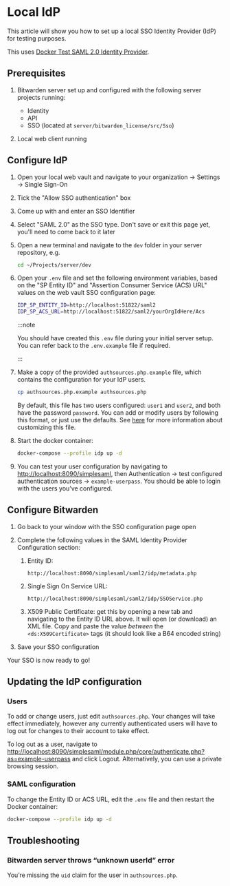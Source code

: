 # Local IdP

This article will show you how to set up a local SSO Identity Provider (IdP) for testing purposes.

This uses
[Docker Test SAML 2.0 Identity Provider](https://github.com/kenchan0130/docker-simplesamlphp).

## Prerequisites

1.  Bitwarden server set up and configured with the following server projects running:

    - Identity
    - API
    - SSO (located at `server/bitwarden_license/src/Sso`)

2.  Local web client running

## Configure IdP

1.  Open your local web vault and navigate to your organization → Settings → Single Sign-On

2.  Tick the "Allow SSO authentication" box

3.  Come up with and enter an SSO Identifier

4.  Select "SAML 2.0" as the SSO type. Don't save or exit this page yet, you'll need to come back to
    it later

5.  Open a new terminal and navigate to the `dev` folder in your server repository, e.g.

    ```bash
    cd ~/Projects/server/dev
    ```

6.  Open your `.env` file and set the following environment variables, based on the "SP Entity ID"
    and "Assertion Consumer Service (ACS) URL" values on the web vault SSO configuration page:

    ```bash
    IDP_SP_ENTITY_ID=http://localhost:51822/saml2
    IDP_SP_ACS_URL=http://localhost:51822/saml2/yourOrgIdHere/Acs
    ```

    :::note

    You should have created this `.env` file during your initial server setup. You can refer back to
    the `.env.example` file if required.

    :::

7.  Make a copy of the provided `authsources.php.example` file, which contains the configuration for
    your IdP users.

    ```bash
    cp authsources.php.example authsources.php
    ```

    By default, this file has two users configured: `user1` and `user2`, and both have the password
    `password`. You can add or modify users by following this format, or just use the defaults. See
    [here](https://github.com/kenchan0130/docker-simplesamlphp#advanced-usage) for more information
    about customizing this file.

8.  Start the docker container:

    ```bash
    docker-compose --profile idp up -d
    ```

9.  You can test your user configuration by navigating to
    [http://localhost:8090/simplesaml](http://localhost:8090/simplesaml), then Authentication → test
    configured authentication sources → `example-userpass`. You should be able to login with the
    users you’ve configured.

## Configure Bitwarden

1.  Go back to your window with the SSO configuration page open
2.  Complete the following values in the SAML Identity Provider Configuration section:

    1.  Entity ID:
        ```
        http://localhost:8090/simplesaml/saml2/idp/metadata.php
        ```
    2.  Single Sign On Service URL:
        ```
        http://localhost:8090/simplesaml/saml2/idp/SSOService.php
        ```
    3.  X509 Public Certificate: get this by opening a new tab and navigating to the Entity ID URL
        above. It will open (or download) an XML file. Copy and paste the value _between_ the
        `<ds:X509Certificate>` tags (it should look like a B64 encoded string)

3.  Save your SSO configuration

Your SSO is now ready to go!

## Updating the IdP configuration

### Users

To add or change users, just edit `authsources.php`. Your changes will take effect immediately,
however any currently authenticated users will have to log out for changes to their account to take
effect.

To log out as a user, navigate to
[http://localhost:8090/simplesaml/module.php/core/authenticate.php?as=example-userpass](http://localhost:8090/simplesaml/module.php/core/authenticate.php?as=example-userpass)
and click Logout. Alternatively, you can use a private browsing session.

### SAML configuration

To change the Entity ID or ACS URL, edit the `.env` file and then restart the Docker container:

```bash
docker-compose --profile idp up -d
```

## Troubleshooting

### Bitwarden server throws “unknown userId” error

You’re missing the `uid` claim for the user in `authsources.php`.
